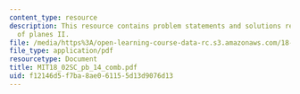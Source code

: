 ```yaml
---
content_type: resource
description: This resource contains problem statements and solutions related to equations
  of planes II.
file: /media/https%3A/open-learning-course-data-rc.s3.amazonaws.com/18-02sc-multivariable-calculus-fall-2010/f12146d5f7ba8ae061155d13d9076d13_MIT18_02SC_pb_14_comb.pdf
file_type: application/pdf
resourcetype: Document
title: MIT18_02SC_pb_14_comb.pdf
uid: f12146d5-f7ba-8ae0-6115-5d13d9076d13
---
```

